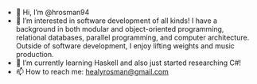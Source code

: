 - 👋 Hi, I’m @hrosman94
- 👀 I’m interested in software development of all kinds! I have a background in both modular and object-oriented programming, relational databases, parallel programming, and computer architecture. Outside of software development, I enjoy lifting weights and music production.
- 🌱 I’m currently learning Haskell and also just started researching C#!
- 📫 How to reach me: healyrosman@gmail.com

<!---
hrosman94/hrosman94 is a ✨ special ✨ repository because its `README.md` (this file) appears on your GitHub profile.
You can click the Preview link to take a look at your changes.
--->

